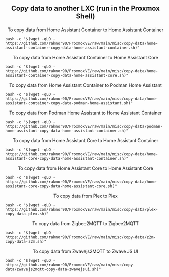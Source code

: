<h2><p align="center">Copy data to another LXC (run in the Proxmox Shell)</p></h2>
<div align="center"> To copy data from Home Assistant Container to Home Assistant Container </div>

```
bash -c "$(wget -qLO - https://github.com/raknor90/ProxmoxVE/raw/main/misc/copy-data/home-assistant-container-copy-data-home-assistant-container.sh)"
```
<div align="center"> To copy data from Home Assistant Container to Home Assistant Core </div>

```
bash -c "$(wget -qLO - https://github.com/raknor90/ProxmoxVE/raw/main/misc/copy-data/home-assistant-container-copy-data-home-assistant-core.sh)"
```
<div align="center"> To copy data from Home Assistant Container to Podman Home Assistant </div>

```
bash -c "$(wget -qLO - https://github.com/raknor90/ProxmoxVE/raw/main/misc/copy-data/home-assistant-container-copy-data-podman-home-assistant.sh)"
```
<div align="center"> To copy data from Podman Home Assistant to Home Assistant Container </div>

```
bash -c "$(wget -qLO - https://github.com/raknor90/ProxmoxVE/raw/main/misc/copy-data/podman-home-assistant-copy-data-home-assistant-container.sh)"
```
<div align="center"> To copy data from Home Assistant Core to Home Assistant Container </div>

```
bash -c "$(wget -qLO - https://github.com/raknor90/ProxmoxVE/raw/main/misc/copy-data/home-assistant-core-copy-data-home-assistant-container.sh)"
```
<div align="center"> To copy data from Home Assistant Core to Home Assistant Core </div>

```
bash -c "$(wget -qLO - https://github.com/raknor90/ProxmoxVE/raw/main/misc/copy-data/home-assistant-core-copy-data-home-assistant-core.sh)"
```
<div align="center"> To copy data from Plex to Plex </div>

```
bash -c "$(wget -qLO - https://github.com/raknor90/ProxmoxVE/raw/main/misc/copy-data/plex-copy-data-plex.sh)"
```
<div align="center"> To copy data from Zigbee2MQTT to Zigbee2MQTT </div>

```
bash -c "$(wget -qLO - https://github.com/raknor90/ProxmoxVE/raw/main/misc/copy-data/z2m-copy-data-z2m.sh)"
```
<div align="center"> To copy data from Zwavejs2MQTT to Zwave JS UI </div>

```
bash -c "$(wget -qLO - https://github.com/raknor90/ProxmoxVE/raw/main/misc/copy-data/zwavejs2mqtt-copy-data-zwavejsui.sh)"
```
